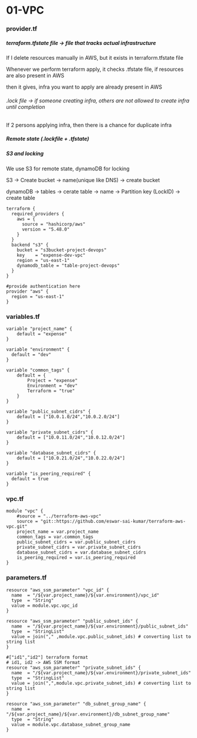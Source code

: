 # 01-VPC

### provider.tf

##### terraform.tfstate file → file that tracks actual infrastructure

If I delete resources manually in AWS, but it exists in terraform.tfstate file

Whenever we perform terraform apply, it checks .tfstate file, if resources are also present in AWS 

then it gives, infra you want to apply are already present in AWS 

###### .lock file → if someone creating infra, others are not allowed to create infra until completion

If 2 persons applying infra, then there is a chance for duplicate infra

##### Remote state (.lockfile + .tfstate)

##### S3 and locking

We use S3 for remote state, dynamoDB for locking

S3 → Create bucket → name(unique like DNS) → create bucket

dynamoDB → tables → cerate table → name → Partition key (LockID) → create table

```
terraform {
  required_providers {
    aws = {
      source = "hashicorp/aws"
      version = "5.48.0"
    }
  }
  backend "s3" {
    bucket = "s3bucket-project-devops"
    key    = "expense-dev-vpc"
    region = "us-east-1"
    dynamodb_table = "table-project-devops"
  }
}

#provide authentication here
provider "aws" {
  region = "us-east-1"
}
```

### variables.tf

```
variable "project_name" {
    default = "expense"
}

variable "environment" {
  default = "dev"
}

variable "common_tags" {
    default = {
        Project = "expense"
        Environment = "dev"
        Terraform = "true"
    }
}

variable "public_subnet_cidrs" {
    default = ["10.0.1.0/24","10.0.2.0/24"]
}

variable "private_subnet_cidrs" {
    default = ["10.0.11.0/24","10.0.12.0/24"]
}

variable "database_subnet_cidrs" {
    default = ["10.0.21.0/24","10.0.22.0/24"]
}

variable "is_peering_required" {
  default = true
}
```

### vpc.tf

```
module "vpc" {
    #source = "../terraform-aws-vpc"
    source = "git::https://github.com/eswar-sai-kumar/terraform-aws-vpc.git"
    project_name = var.project_name
    common_tags = var.common_tags
    public_subnet_cidrs = var.public_subnet_cidrs
    private_subnet_cidrs = var.private_subnet_cidrs
    database_subnet_cidrs = var.database_subnet_cidrs
    is_peering_required = var.is_peering_required
}
```

### parameters.tf

```
resource "aws_ssm_parameter" "vpc_id" {
  name  = "/${var.project_name}/${var.environment}/vpc_id"
  type  = "String"
  value = module.vpc.vpc_id
}

resource "aws_ssm_parameter" "public_subnet_ids" {
  name  = "/${var.project_name}/${var.environment}/public_subnet_ids"
  type  = "StringList"
  value = join("," ,module.vpc.public_subnet_ids) # converting list to string list
}

#["id1","id2"] terraform format
# id1, id2 -> AWS SSM format
resource "aws_ssm_parameter" "private_subnet_ids" {
  name  = "/${var.project_name}/${var.environment}/private_subnet_ids"
  type  = "StringList"
  value = join(",",module.vpc.private_subnet_ids) # converting list to string list
}

resource "aws_ssm_parameter" "db_subnet_group_name" {
  name  = "/${var.project_name}/${var.environment}/db_subnet_group_name"
  type  = "String"
  value = module.vpc.database_subnet_group_name
}
```
